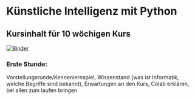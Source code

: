 # Künstliche Intelligenz mit Python
## Kursinhalt für 10 wöchigen Kurs 

[![Binder](https://mybinder.org/badge_logo.svg)](https://mybinder.org/v2/gh/starcodecourses/Python-KI/PythonKI-V2)

### Erste Stunde: 
Vorstellungsrunde/Kennenlernspiel, Wissenstand (was ist Informatik, welche Begriffe sind bekannt), Erwartungen an den Kurs, Colab 
erklären, bei allen zum laufen bringen 
